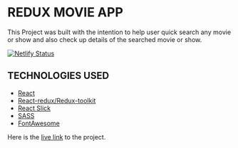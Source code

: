 # REDUX MOVIE APP  
This Project was built with the intention to help user quick search any movie or show and also check up details of the searched movie or show.  

[![Netlify Status](https://api.netlify.com/api/v1/badges/c1549ef4-40fb-4cbe-ae6d-8d60acc0d7f6/deploy-status)](https://app.netlify.com/sites/redux-movie-app-cyril/deploys)  

## TECHNOLOGIES USED  
*  [React](https://reactjs.org/)  
*  [React-redux/Redux-toolkit](https://redux-toolkit.js.org/)
*  [React Slick](https://react-slick.neostack.com/)
*  [SASS](https://sass-lang.com/)  
*  [FontAwesome](https://fontawesome.com/)

Here is the [live link](https://redux-movie-app-cyril.netlify.app/) to the project.
